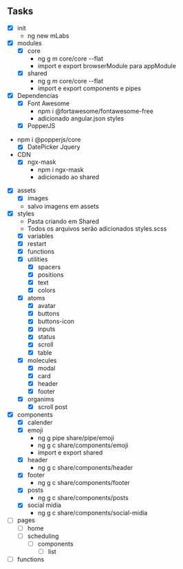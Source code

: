 ## Tasks

- [x] init
  - ng new mLabs
- [x] modules
  - [x] core
    - ng g m core/core --flat
    -  import e export browserModule para appModule
  - [x] shared
    - ng g m core/core --flat
    -  import e export components e pipes 
- [x] Dependencias
  - [x] Font Awesome
    - npm i @fortawesome/fontawesome-free
    -  adicionado angular.json styles 
  - [x] PopperJS
- npm i @popperjs/core
  - [x] DatePicker Jquery
- CDN 
  - [x] ngx-mask
    - npm i ngx-mask
    -  adicionado ao shared
- [x] assets
    - [x] images
    - salvo imagens em assets
- [x] styles
  - Pasta criando em Shared
  - Todos os arquivos serão adicionados styles.scss
  - [x] variables
  - [x] restart
  - [x] functions
  - [x] utilities
    - [x] spacers
    - [x] positions
    - [x] text
    - [x] colors
  - [x] atoms
    - [x] avatar
    - [x] buttons
    - [x] buttons-icon
    - [x] inputs
    - [x] status
    - [x] scroll
    - [x] table
  - [x] molecules
    - [x] modal
    - [x] card
    - [x] header
    - [x] footer
  - [x] organims
    - [x] scroll post
- [x] components
  - [x] calender
  - [x] emoji
    - ng g pipe share/pipe/emoji
    - ng g c share/components/emoji
    - import e export shared
  - [x] header
    - ng g c share/components/header
  - [x] footer
    - ng g c share/components/footer
  - [x] posts
    - ng g c share/components/posts
  - [x] social midia
    - ng g c share/components/social-midia
- [ ] pages
  - [ ] home
  - [ ] scheduling
    - [ ] components
      - [ ] list
- [ ] functions
